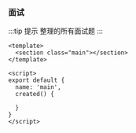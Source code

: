 ### 面试

:::tip 提示
整理的所有面试题
:::

```vue
<template>
  <section class="main"></section>
</template>

<script>
export default {
  name: 'main',
  created() {

  }
}
</script>
```
